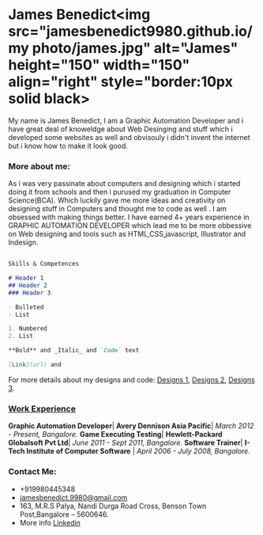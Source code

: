 # James Benedict<img src="jamesbenedict9980.github.io/my photo/james.jpg" alt="James" height="150" width="150" align="right" style="border:10px solid black>

My name is James Benedict, I am a Graphic Automation Developer and i have great deal of knoweldge about Web Desinging and stuff which i developed some websites as well and obvisouly i didn't invent the internet but i know how to make it look good.

### More about me:
As i was very passinate about computers and designing which i started doing it from schools and then i purused my graduation in Computer Science(BCA). Which luckily gave me more ideas and creativity on designing stuff in Computers and thought me to code as well . I am obsessed with making things better.
I have earned 4+ years experience in GRAPHIC AUTOMATION DEVELOPER which lead me to be more obbessive on Web designing and tools such as HTML,CSS,javascript, Illustrator and Indesign.

```markdown

Skills & Competences

# Header 1
## Header 2
### Header 3

- Bulleted
- List

1. Numbered
2. List

**Bold** and _Italic_ and `Code` text

[Link](url) and 
```

For more details about my designs and code: 
[Designs 1](https://jamesbenedict9980.github.io/Execrise%201/),
[Designs 2](https://jamesbenedict9980.github.io/Project%203/),
[Designs 3](https://jamesbenedict9980.github.io/MobiCarCare/).


### <u>Work Experience</u>

**Graphic Automation Developer**| **Avery Dennison Asia Pacific**| _March 2012 - Present, Bangalore._
**Game Executing Testing**| **Hewlett-Packard Globalsoft Pvt Ltd**| _June 2011 - Sept 2011, Bangalore._
**Software Trainer**| **I-Tech Institute of Computer Software** | _April 2006 - July 2008, Bangalore._

### Contact Me:
- +919980445348
- jamesbenedict.9980@gmail.com
- 163, M.R.S Palya, Nandi Durga Road Cross, Benson Town Post,Bangalore – 5600646.
- More info [Linkedin](https://in.linkedin.com/in/james-benedict-67457675)

